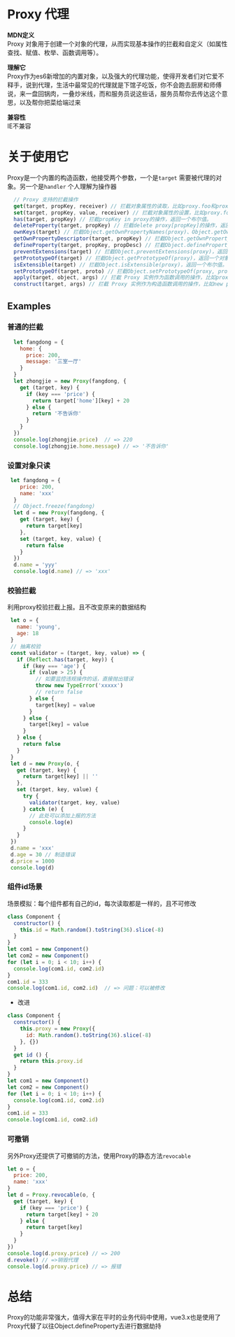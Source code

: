 # Proxy 代理
**MDN定义**  
Proxy 对象用于创建一个对象的代理，从而实现基本操作的拦截和自定义（如属性查找、赋值、枚举、函数调用等）。  

**理解它**  
Proxy作为es6新增加的内置对象，以及强大的代理功能，使得开发者们对它爱不释手，说到代理，生活中最常见的代理就是下馆子吃饭，你不会跑去厨房和师傅说，来一盘回锅肉，一叠炒米线，而和服务员说这些话，服务员帮你去传达这个意思，以及帮你把菜给端过来

**兼容性**  
IE不兼容

# 关于使用它
Proxy是一个内置的构造函数，他接受两个参数，一个是`target` 需要被代理的对象。另一个是`handler` 个人理解为操作器  
```javascript
  // Proxy 支持的拦截操作
  get(target, propKey, receiver) // 拦截对象属性的读取，比如proxy.foo和proxy['foo']。
  set(target, propKey, value, receiver) // 拦截对象属性的设置，比如proxy.foo = v或proxy['foo'] = v，返回一个布尔值。
  has(target, propKey) // 拦截propKey in proxy的操作，返回一个布尔值。
  deleteProperty(target, propKey) // 拦截delete proxy[propKey]的操作，返回一个布尔值。
  ownKeys(target) // 拦截Object.getOwnPropertyNames(proxy)、Object.getOwnPropertySymbols(proxy)、Object.keys(proxy)、for... in循环，返回一个数组。该方法返回目标对象所有自身的属性的属性名，而Object.keys()的返回结果仅包括目标对象自身的可遍历属性。
  getOwnPropertyDescriptor(target, propKey) // 拦截Object.getOwnPropertyDescriptor(proxy, propKey)，返回属性的描述对象。
  defineProperty(target, propKey, propDesc) // 拦截Object.defineProperty(proxy, propKey, propDesc）、Object.  defineProperties(proxy, propDescs) // 返回一个布尔值。
  preventExtensions(target) // 拦截Object.preventExtensions(proxy)，返回一个布尔值。
  getPrototypeOf(target) // 拦截Object.getPrototypeOf(proxy)，返回一个对象。
  isExtensible(target) // 拦截Object.isExtensible(proxy)，返回一个布尔值。
  setPrototypeOf(target, proto) // 拦截Object.setPrototypeOf(proxy, proto)，返回一个布尔值。如果目标对象是函数，那么还有两种额  外操作可以拦截。
  apply(target, object, args) // 拦截 Proxy 实例作为函数调用的操作，比如proxy(...args)、proxy.call(object, ...args)、proxy. apply(...)。
  construct(target, args) // 拦截 Proxy 实例作为构造函数调用的操作，比如new proxy(...args)。
 ```
  ## Examples
  ### 普通的拦截
```javascript
  let fangdong = {
    home: {
      price: 200,
      message: '三室一厅'
    }
  }
  let zhongjie = new Proxy(fangdong, {
    get (target, key) {
      if (key === 'price') {
        return target['home'][key] + 20
      } else {
        return '不告诉你'
      }
    }
  })
  console.log(zhongjie.price)  // => 220
  console.log(zhongjie.home.message) // => '不告诉你'
```
### 设置对象只读
```javascript
 let fangdong = {
    price: 200,
    name: 'xxx'
  }
  // Object.freeze(fangdong)
  let d = new Proxy(fangdong, {
    get (target, key) {
      return target[key]
    },
    set (target, key, value) {
      return false
    }
  })
  d.name = 'yyy'
  console.log(d.name) // => 'xxx'
 ```
 ### 校验拦截 
 利用proxy校验拦截上报。且不改变原来的数据结构
 ```javascript
  let o = {
    name: 'young',
    age: 18
  }
  // 抽离校验
  const validator = (target, key, value) => {
    if (Reflect.has(target, key)) {
      if (key === 'age') {
        if (value > 25) {
          // 如要监控违规操作的话，直接抛出错误
          throw new TypeError('xxxxx')
          // return false
        } else {
          target[key] = value
        }
      } else {
        target[key] = value
      }
    } else {
      return false
    }
  }
  let d = new Proxy(o, {
    get (target, key) {
      return target[key] || ''
    },
    set (target, key, value) {
      try {
        validator(target, key, value)
      } catch (e) {
        // 此处可以添加上报的方法
        console.log(e)
      }
    }
  })
  d.name = 'xxx'
  d.age = 30 // 制造错误
  d.price = 1000
  console.log(d)
  ```

  ### 组件id场景
场景模拟：每个组件都有自己的id，每次读取都是一样的，且不可修改
```javascript
class Component {
  constructor() {
    this.id = Math.random().toString(36).slice(-8)
  }
}
let com1 = new Component()
let com2 = new Component()
for (let i = 0; i < 10; i++) {
  console.log(com1.id, com2.id)
}
com1.id = 333
console.log(com1.id, com2.id)  // => 问题：可以被修改
 ```
 * 改进
```javascript
class Component {
  constructor() {
    this.proxy = new Proxy({
      id: Math.random().toString(36).slice(-8)
    }, {})
  }
  get id () {
    return this.proxy.id
  }
}
let com1 = new Component()
let com2 = new Component()
for (let i = 0; i < 10; i++) {
  console.log(com1.id, com2.id)
}
com1.id = 333
console.log(com1.id, com2.id)
```
  ### 可撤销
  另外Proxy还提供了可撤销的方法，使用Proxy的静态方法`revocable`
```javascript
let o = {
  price: 200,
  name: 'xxx'
}
let d = Proxy.revocable(o, {
  get (target, key) {
    if (key === 'price') {
      return target[key] + 20
    } else {
      return target[key]
    }
  }
})
console.log(d.proxy.price) // => 200 
d.revoke() // =>销毁代理
console.log(d.proxy.price) // => 报错
```

# 总结
Proxy的功能非常强大，值得大家在平时的业务代码中使用，vue3.x也是使用了Proxy代替了以往Object.defineProperty去进行数据劫持
